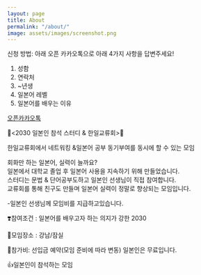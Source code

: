 ```yaml
---
layout: page
title: About
permalink: "/about/"
image: assets/images/screenshot.png
---
```


신청 방법: 아래 오픈 카카오톡으로 아래 4가지 사항을 답변주세요!<br>
1) 성함<br>
2) 연락처<br>
3) ~년생<br>
4) 일본어 레벨<br>
5) 일본어를 배우는 이유<br>

[ 오픈카카오톡 ](https://open.kakao.com/o/gLvCe2ef)

🥇<2030 일본인 참석 스터디 & 한일교류회>🥇<br>

한일교류회에서 네트워킹 &일본어 공부 동기부여를 동시에 할 수 있는 모임<br>

회화만 하는 일본어, 실력이 늘까요?<br>
일본에서 대학교 졸업 후 일본어 사용을 지속하기 위해 만들었습니다.<br>
스터디는 문법 & 단어공부도하고 일본인 선생님이 직접 참여합니다.<br>
교류회를 통해 친구도 만들며 일본어 실력이 정말로 향상되는 모임입니다.<br>

-일본인 선생님께 모임비를 지급하고있습니다.<br>

❣️참여조건 : 일본어를 배우고자 하는 의지가 강한 2030<br>

🎈모임장소 : 강남/잠실<br>

🎈참가비: 선입금 예약(모임 준비에 따라 변동) 일본인은 무료입니다.<br>

👍일본인이 참석하는 모임<br>